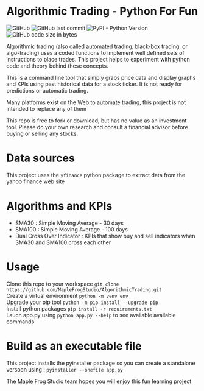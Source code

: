# Algorithmic Trading - Python For Fun 

![GitHub](https://img.shields.io/github/license/MapleFrogStudio/AlgorithmicTrading?style=plastic)
![GitHub last commit](https://img.shields.io/github/last-commit/MapleFrogStudio/AlgorithmicTrading?style=plastic)
![PyPI - Python Version](https://img.shields.io/badge/python-3.4%2B-blue?color=blue&style=plastic)
![GitHub code size in bytes](https://img.shields.io/github/languages/code-size/MapleFrogStudio/AlgorithmicTrading?logo=github&style=plastic)  
  
  
Algorithmic trading (also called automated trading, black-box trading, or algo-trading) uses a coded functions to implement well defined sets of instructions to place trades. This project helps to experiment with python code and theory behind these concepts.  
  
This is a command line tool that simply grabs price data and display graphs and KPIs using past historical data for a stock ticker. It is not ready for predictions or automatic trading.  
  
Many platforms exist on the Web to automate trading, this project is not intended to replace any of them  
  
This repo is free to fork or download, but has no value as an investment tool. Please do your own research and consult a financial advisor before buying or selling any stocks.  
   
# Data sources
This project uses the ` yfinance ` python package to extract data from the yahoo finance web site

# Algorithms and KPIs
- SMA30 : Simple Moving Average - 30 days
- SMA100 : Simple Moving Average - 100 days
- Dual Cross Over Indicator : KPIs that show buy and sell indicators when SMA30 and SMA100 cross each other

# Usage
Clone this repo to your workspace ` git clone https://github.com/MapleFrogStudio/AlgorithmicTrading.git `  
Create a virtual environment ` python -m venv env `  
Upgrade your pip tool ` python -m pip install --upgrade pip `  
Install python packages ` pip install -r requirements.txt `  
Lauch app.py using ` python app.py --help ` to see available available commands

# Build as an executable file
This project installs the pyinstaller package so you can create a standalone versoon using : ` pyinstaller --onefile app.py `  
  
    
The Maple Frog Studio team hopes you will enjoy this fun learning project

